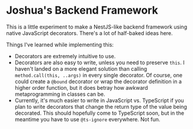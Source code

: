 # Joshua's Backend Framework

This is a little experiment to make a NestJS-like backend framework using native JavaScript decorators. There's a lot of half-baked ideas here.

Things I've learned while implementing this:

- Decorators are extremely intuitive to use.
- Decorators are also easy to write, unless you need to preserve `this`. I haven't landed on a more elegant solution than calling `method.call(this, ..args)` in every single decorator. Of course, one could create a `@bound` decorator or wrap the decorator definition in a higher order function, but it does betray how awkward metaprogramming in classes can be.
- Currently, it's much easier to write in JavaScript vs. TypeScript if you plan to write decorators that change the return type of the value being decorated. This should hopefully come to TypeScript soon, but in the meantime you have to use `@ts-ignore` everywhere. Not fun.
